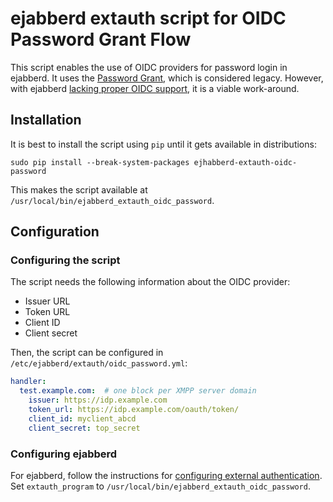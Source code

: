 # ejabberd extauth script for OIDC Password Grant Flow

This script enables the use of OIDC providers for password login in ejabberd.
It uses the [Password Grant](https://oauth.net/2/grant-types/password/), which
is considered legacy. However, with ejabberd [lacking proper OIDC support](https://github.com/processone/ejabberd/issues/3437),
it is a viable work-around.

## Installation

It is best to install the script using `pip` until it gets available in distributions:

```shell
sudo pip install --break-system-packages ejhabberd-extauth-oidc-password
```

This makes the script available at `/usr/local/bin/ejabberd_extauth_oidc_password`.

## Configuration

### Configuring the script

The script needs the following information about the OIDC provider:

* Issuer URL
* Token URL
* Client ID
* Client secret

Then, the script can be configured in `/etc/ejabberd/extauth/oidc_password.yml`:

```yaml
handler:
  test.example.com:  # one block per XMPP server domain
    issuer: https://idp.example.com
    token_url: https://idp.example.com/oauth/token/
    client_id: myclient_abcd
    client_secret: top_secret
```

### Configuring ejabberd

For ejabberd, follow the instructions for [configuring external authentication](https://docs.ejabberd.im/admin/configuration/authentication/#external-script).
Set `extauth_program` to `/usr/local/bin/ejabberd_extauth_oidc_password`.
